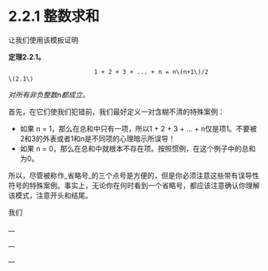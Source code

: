 # 2.2.1 整数求和

让我们使用该模板证明

**定理2.2.1。**

                            1 + 2 + 3 + ... + n = n\(n+1\)/2                                     \(2.1\)

_对所有非负整数n都成立。_

首先，在它们使我们犯错前，我们最好定义一对含糊不清的特殊案例：

* 如果 n = 1，那么在总和中只有一项，所以1 + 2 + 3 + ... + n仅是项1。不要被2和3的外表或者1和n是不同项的心理暗示所误导！
* 如果 n = 0，那么在总和中就根本不存在项。按照惯例，在这个例子中的总和为0。

所以，尽管被称作_省略号_的三个点号是方便的，但是你必须注意这些带有误导性符号的特殊案例。事实上，无论你在何时看到一个省略号，都应该注意确认你理解该模式，注意开头和结尾。

我们

\_\_

\_\_



\_\_









